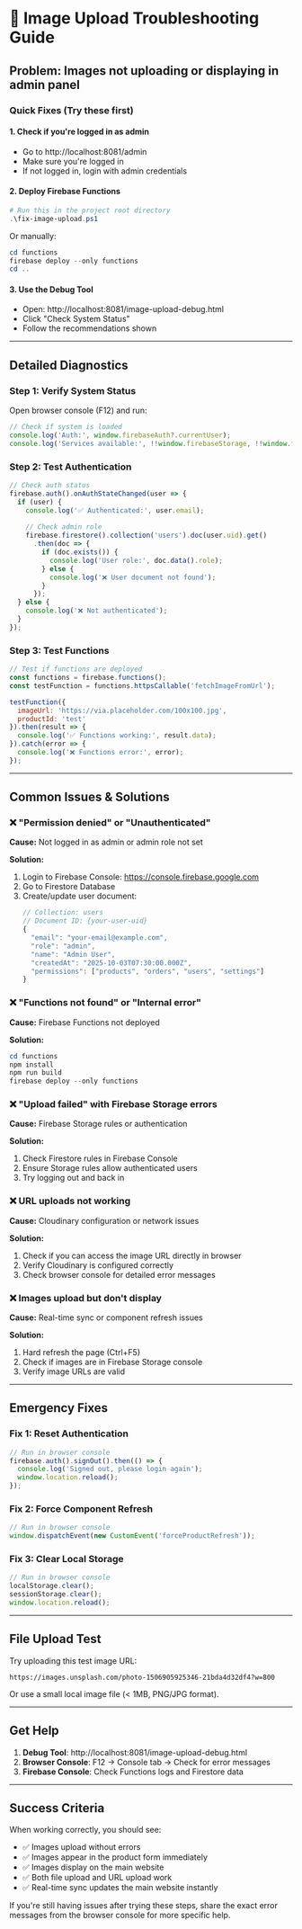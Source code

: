 # 🔧 Image Upload Troubleshooting Guide

## Problem: Images not uploading or displaying in admin panel

### Quick Fixes (Try these first)

#### 1. **Check if you're logged in as admin**
- Go to http://localhost:8081/admin
- Make sure you're logged in
- If not logged in, login with admin credentials

#### 2. **Deploy Firebase Functions**
```powershell
# Run this in the project root directory
.\fix-image-upload.ps1
```

Or manually:
```powershell
cd functions
firebase deploy --only functions
cd ..
```

#### 3. **Use the Debug Tool**
- Open: http://localhost:8081/image-upload-debug.html
- Click "Check System Status"
- Follow the recommendations shown

---

## Detailed Diagnostics

### Step 1: Verify System Status
Open browser console (F12) and run:
```javascript
// Check if system is loaded
console.log('Auth:', window.firebaseAuth?.currentUser);
console.log('Services available:', !!window.firebaseStorage, !!window.firebaseFunctions);
```

### Step 2: Test Authentication
```javascript
// Check auth status
firebase.auth().onAuthStateChanged(user => {
  if (user) {
    console.log('✅ Authenticated:', user.email);
    
    // Check admin role
    firebase.firestore().collection('users').doc(user.uid).get()
      .then(doc => {
        if (doc.exists()) {
          console.log('User role:', doc.data().role);
        } else {
          console.log('❌ User document not found');
        }
      });
  } else {
    console.log('❌ Not authenticated');
  }
});
```

### Step 3: Test Functions
```javascript
// Test if functions are deployed
const functions = firebase.functions();
const testFunction = functions.httpsCallable('fetchImageFromUrl');

testFunction({
  imageUrl: 'https://via.placeholder.com/100x100.jpg',
  productId: 'test'
}).then(result => {
  console.log('✅ Functions working:', result.data);
}).catch(error => {
  console.log('❌ Functions error:', error);
});
```

---

## Common Issues & Solutions

### ❌ "Permission denied" or "Unauthenticated"
**Cause:** Not logged in as admin or admin role not set

**Solution:**
1. Login to Firebase Console: https://console.firebase.google.com
2. Go to Firestore Database
3. Create/update user document:
   ```javascript
   // Collection: users
   // Document ID: {your-user-uid}
   {
     "email": "your-email@example.com",
     "role": "admin",
     "name": "Admin User",
     "createdAt": "2025-10-03T07:30:00.000Z",
     "permissions": ["products", "orders", "users", "settings"]
   }
   ```

### ❌ "Functions not found" or "Internal error"
**Cause:** Firebase Functions not deployed

**Solution:**
```powershell
cd functions
npm install
npm run build
firebase deploy --only functions
```

### ❌ "Upload failed" with Firebase Storage errors
**Cause:** Firebase Storage rules or authentication

**Solution:**
1. Check Firestore rules in Firebase Console
2. Ensure Storage rules allow authenticated users
3. Try logging out and back in

### ❌ URL uploads not working
**Cause:** Cloudinary configuration or network issues

**Solution:**
1. Check if you can access the image URL directly in browser
2. Verify Cloudinary is configured correctly
3. Check browser console for detailed error messages

### ❌ Images upload but don't display
**Cause:** Real-time sync or component refresh issues

**Solution:**
1. Hard refresh the page (Ctrl+F5)
2. Check if images are in Firebase Storage console
3. Verify image URLs are valid

---

## Emergency Fixes

### Fix 1: Reset Authentication
```javascript
// Run in browser console
firebase.auth().signOut().then(() => {
  console.log('Signed out, please login again');
  window.location.reload();
});
```

### Fix 2: Force Component Refresh
```javascript
// Run in browser console
window.dispatchEvent(new CustomEvent('forceProductRefresh'));
```

### Fix 3: Clear Local Storage
```javascript
// Run in browser console
localStorage.clear();
sessionStorage.clear();
window.location.reload();
```

---

## File Upload Test

Try uploading this test image URL:
```
https://images.unsplash.com/photo-1506905925346-21bda4d32df4?w=800
```

Or use a small local image file (< 1MB, PNG/JPG format).

---

## Get Help

1. **Debug Tool**: http://localhost:8081/image-upload-debug.html
2. **Browser Console**: F12 → Console tab → Check for error messages
3. **Firebase Console**: Check Functions logs and Firestore data

---

## Success Criteria

When working correctly, you should see:
- ✅ Images upload without errors
- ✅ Images appear in the product form immediately
- ✅ Images display on the main website
- ✅ Both file upload and URL upload work
- ✅ Real-time sync updates the main website instantly

If you're still having issues after trying these steps, share the exact error messages from the browser console for more specific help.